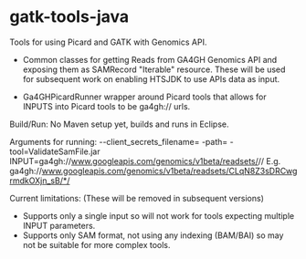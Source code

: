 gatk-tools-java
===============
Tools for using Picard and GATK with Genomics API.

- Common classes for getting Reads from GA4GH Genomics API and
exposing them as SAMRecord "Iterable" resource. 
These will be used for subsequent work on enabling HTSJDK to use APIs data as 
input.

- Ga4GHPicardRunner wrapper around Picard tools that allows for INPUTS into 
Picard tools to be ga4gh:// urls.

Build/Run:
No Maven setup yet, builds and runs in Eclipse.

Arguments for running:
--client_secrets_filename=<path to client_secrets.json> 
-path=<path to Picard tool jars>
-tool=ValidateSamFile.jar 
INPUT=ga4gh://www.googleapis.com/genomics/v1beta/readsets/<readset>/<sequence>/
E.g. ga4gh://www.googleapis.com/genomics/v1beta/readsets/CLqN8Z3sDRCwgrmdkOXjn_sB/*/

Current limitations:
(These will be removed in subsequent versions)
- Supports only a single input so will not work for tools expecting 
multiple INPUT parameters.
- Supports only SAM format, not using any indexing (BAM/BAI) so may not be
suitable for more complex tools.
